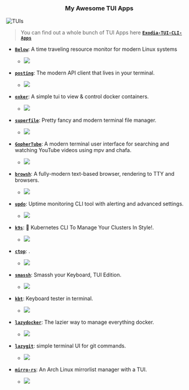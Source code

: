 <h3 align="center"> My Awesome TUI Apps </h3>

<img src="imgs/TUIs.png" alt="TUIs">

> You can find out a whole bunch of TUI Apps here [**`Exodia-TUI-CLI-Apps`**](https://github.com/Exodia-OS/Exodia-TUI-CLI-Apps)

- [**`Below`**](https://github.com/facebookincubator/below): A time traveling resource monitor for modern Linux systems
  - ![](./imgs/below.png)
  

- [**`posting`**](https://github.com/darrenburns/posting): The modern API client that lives in your terminal.
  - ![](./imgs/posting.png)


- [**`oxker`**](https://github.com/mrjackwills/oxker): A simple tui to view & control docker containers.
  - ![](./imgs/oxker.png)

- [**`superfile`**](https://github.com/yorukot/superfile): Pretty fancy and modern terminal file manager.
  - ![](./imgs/superfile.png)


- [**`GopherTube`**](https://github.com/krishnassh/gophertube): A modern terminal user interface for searching and watching YouTube videos using mpv and chafa.
  - ![](./imgs/GopherTube.png)


- [**`browsh`**](https://github.com/browsh-org/browsh): A fully-modern text-based browser, rendering to TTY and browsers.
  - ![](./imgs/browsh.gif)


- [**`updo`**](https://github.com/Owloops/updo): Uptime monitoring CLI tool with alerting and advanced settings.
  - ![](./imgs/updo.png)

- [**`k9s`**](https://github.com/derailed/k9s): 🐶 Kubernetes CLI To Manage Your Clusters In Style!.
  - ![](./imgs/k9s.png)

- [**`ctop`**](https://github.com/bcicen/ctop): .
  - ![](./imgs/ctop.gif)

- [**`smassh`**](https://github.com/kraanzu/smassh): Smassh your Keyboard, TUI Edition.
  - ![](./imgs/smassh.png)

- [**`kbt`**](https://github.com/bloznelis/kbt): Keyboard tester in terminal.
  - ![](./imgs/kbt.gif)

- [**`lazydocker`**](https://github.com/jesseduffield/lazydocker): The lazier way to manage everything docker.
  - ![](./imgs/lazydocker.gif)

- [**`lazygit`**](https://github.com/jesseduffield/lazygit): simple terminal UI for git commands.
  - ![](./imgs/lazygit.gif)

- [**`mirro-rs`**](https://github.com/rtkay123/mirro-rs): An Arch Linux mirrorlist manager with a TUI.
  - ![](./imgs/mirro-rs.png)


<!-- 
- [**``**](): .
  - ![](./imgs/)

- [**``**](): .
  - ![](./imgs/)

- [**``**](): .
  - ![](./imgs/)

- [**``**](): .
  - ![](./imgs/)

- [**``**](): .
  - ![](./imgs/)

- [**``**](): .
  - ![](./imgs/)

- [**``**](): .
  - ![](./imgs/)

- [**``**](): .
  - ![](./imgs/)
-->